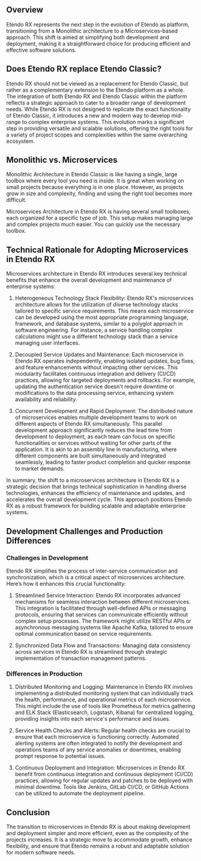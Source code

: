 ## Overview

Etendo RX represents the next step in the evolution of Etendo as platform, transitioning from a Monolithic architecture to a Microservices-based approach. This shift is aimed at simplifying both development and deployment, making it a straightforward choice for producing efficient and effective software solutions.

## Does Etendo RX replace Etendo Classic?

Etendo RX should not be viewed as a replacement for Etendo Classic, but rather as a complementary extension to the Etendo platform as a whole. The integration of both Etendo RX and Etendo Classic within the platform reflects a strategic approach to cater to a broader range of development needs. While Etendo RX is not designed to replicate the exact functionality of Etendo Classic, it introduces a new and modern way to develop mid-range to complex enterprise systems. This evolution marks a significant step in providing versatile and scalable solutions, offering the right tools for a variety of project scopes and complexities within the same overarching ecosystem.

## Monolithic vs. Microservices

Monolithic Architecture in Etendo Classic is like having a single, large toolbox where every tool you need is inside. It is great when working on small projects because everything is in one place. However, as projects grow in size and complexity, finding and using the right tool becomes more difficult.

Microservices Architecture in Etendo RX is having several small toolboxes, each organized for a specific type of job. This setup makes managing large and complex projects much easier. You can quickly use the necessary toolbox.

## Technical Rationale for Adopting Microservices in Etendo RX

Microservices architecture in Etendo RX introduces several key technical benefits that enhance the overall development and maintenance of enterprise systems:

1. Heterogeneous Technology Stack Flexibility: Etendo RX's microservices architecture allows for the utilization of diverse technology stacks tailored to specific service requirements. This means each microservice can be developed using the most appropriate programming language, framework, and database systems, similar to a polyglot approach in software engineering. For instance, a service handling complex calculations might use a different technology stack than a service managing user interfaces.

2. Decoupled Service Updates and Maintenance: Each microservice in Etendo RX operates independently, enabling isolated updates, bug fixes, and feature enhancements without impacting other services. This modularity facilitates continuous integration and delivery (CI/CD) practices, allowing for targeted deployments and rollbacks. For example, updating the authentication service doesn't require downtime or modifications to the data processing service, enhancing system availability and reliability.

3. Concurrent Development and Rapid Deployment: The distributed nature of microservices enables multiple development teams to work on different aspects of Etendo RX simultaneously. This parallel development approach significantly reduces the lead time from development to deployment, as each team can focus on specific functionalities or services without waiting for other parts of the application. It is akin to an assembly line in manufacturing, where different components are built simultaneously and integrated seamlessly, leading to faster product completion and quicker response to market demands.

In summary, the shift to a microservices architecture in Etendo RX is a strategic decision that brings technical sophistication in handling diverse technologies, enhances the efficiency of maintenance and updates, and accelerates the overall development cycle. This approach positions Etendo RX as a robust framework for building scalable and adaptable enterprise systems.

## Development Challenges and Production Differences

### Challenges in Development

Etendo RX simplifies the process of inter-service communication and synchronization, which is a critical aspect of microservices architecture. Here’s how it enhances this crucial functionality:

1. Streamlined Service Interaction: Etendo RX incorporates advanced mechanisms for seamless interaction between different microservices. This integration is facilitated through well-defined APIs or messaging protocols, ensuring that services can communicate efficiently without complex setup processes. The framework might utilize RESTful APIs or asynchronous messaging systems like Apache Kafka, tailored to ensure optimal communication based on service requirements.

2. Synchronized Data Flow and Transactions: Managing data consistency across services in Etendo RX is streamlined through strategic implementation of transaction management patterns.

### Differences in Production

1. Distributed Monitoring and Logging: Maintenance in Etendo RX involves implementing a distributed monitoring system that can individually track the health, performance, and operational metrics of each microservice. This might include the use of tools like Prometheus for metrics gathering and ELK Stack (Elasticsearch, Logstash, Kibana) for centralized logging, providing insights into each service's performance and issues.

2. Service Health Checks and Alerts: Regular health checks are crucial to ensure that each microservice is functioning correctly. Automated alerting systems are often integrated to notify the development and operations teams of any service anomalies or downtimes, enabling prompt response to potential issues.

3. Continuous Deployment and Integration: Microservices in Etendo RX benefit from continuous integration and continuous deployment (CI/CD) practices, allowing for regular updates and patches to be deployed with minimal downtime. Tools like Jenkins, GitLab CI/CD, or GitHub Actions can be utilized to automate the deployment pipeline.

## Conclusion

The transition to microservices in Etendo RX is about making development and deployment simpler and more efficient, even as the complexity of the projects increases. It is a strategic move to accommodate growth, enhance flexibility, and ensure that Etendo remains a robust and adaptable solution for modern software needs.